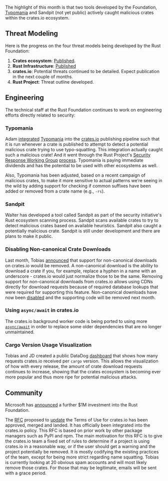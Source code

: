 The highlight of this month is that two tools developed by the Foundation, [Typomania](https://github.com/rustfoundation/typomania) and Sandpit (not yet public) actively caught malicious crates within the crates.io ecosystem.

## Threat Modeling

Here is the progress on the four threat models being developed by the Rust Foundation:

1. **Crates ecosystem**: [Published](https://drive.google.com/file/d/1YxpJ0W5eqat2Y3ZfbdwKm_AoNhX3hIj_/).
2. **Rust Infrastructure**: [Published](https://docs.google.com/document/d/10Qlf8lk7VbpWhA0wHqJj4syYuUVr8rkGVM-k2qkb0QE/)
3. **crates.io**: Potential threats continued to be detailed. Expect publication in the next couple of months.
4. **Rust Project**: Threat outline developed.

## Engineering

The technical staff at the Rust Foundation continues to work on engineering efforts directly related to security:

### Typomania

Adam [integrated](https://github.com/rust-lang/crates.io/pull/7206) [Typomania](https://github.com/rustfoundation/typomania) into the [crates.io](https://crates.io) publishing pipeline such that it is run whenever a crate is published to attempt to detect a potential malicious crate trying to use typo-squatting. This integration actually caught such a malicious crate! And it went through the Rust Project's [Security Response Working Group](https://www.rust-lang.org/governance/wgs/wg-security-response) [process](https://github.com/rust-lang/wg-security-response). Typomania is paying immediate dividends and has the potential to be used with other ecosystems as well. 

Also, Typomania has been adjusted, based on a recent campaign of malicious crates, to make it more sensitive to actual patterns we’re seeing in the wild by adding support for checking if common suffixes have been added or removed from a crate name (e.g., `-rs`).

### Sandpit

Walter has developed a tool called Sandpit as part of the security initiative's Rust ecosystem scanning process. Sandpit scans available crates to try to detect malicious crates based on available heuristics. Sandpit also caught a potentially malicious crate. Sandpit is still under development and there are plans to make it public.

### Disabling Non-canonical Crate Downloads

Last month, Tobias [announced](https://blog.rust-lang.org/2023/10/27/crates-io-non-canonical-downloads.html) that support for non-canonical downloads on crates.io would be removed. A non-canonical download is the ability to download a crate if you, for example, replace a hyphen in a name with an underscore - crates.io would just normalize those to be the same. Removing support for non-canonical downloads from crates.io allows using CDNs directly for download requests because of required database lookups that were required for supporting this feature. Non-canonical downloads have now been [disabled](https://github.com/rust-lang/crates.io/pull/7549) and the supporting code will be removed next month.

### Using `async/await` in crates.io

The crates.io background worker code is being ported to using more [`async/await`](https://rust-lang.github.io/async-book/01_getting_started/04_async_await_primer.html) in order to replace some older dependencies that are no longer unmaintained.


### Cargo Version Usage Visualization

Tobias and JD created a public DataDog [dashboard](https://p.datadoghq.com/sb/3a172e20-e9e1-11ed-80e3-da7ad0900002-973f4c1011257befa8598303217bfe3a) that shows how many requests crates.io received per `cargo` version. This allows the visualization of how with every release, the amount of crate download requests continues to increase, showing that the crates ecosystem is becoming ever more popular and thus more ripe for potential malicious attacks. 


## Community

Microsoft has [announced](https://x.com/dwizzzleMSFT/status/1720134540822520268?s=20) a further $1M investment into the Rust Foundation.

The [RFC](https://github.com/rust-lang/rfcs/pull/3463) proposed to [update](https://blog.rust-lang.org/2023/09/22/crates-io-usage-policy-rfc.html) the Terms of Use for crates.io has been approved, merged and landed. It has officially been integrated into the crates.io policy. This RFC is based on prior work by other package managers such as PyPI and npm. The main motivation for this RFC is to give the crates.io team a fixed set of rules to determine if a project is using crates.io in a reasonable way, or if the user should get a warning and the project potentially be removed. It is mostly codifying the existing practices of the team, except for being more strict regarding name squatting. Tobias is currently looking at 20 obvious spam accounts and will most likely remove those crates. For those that may be legitimate, emails will be sent with a grace period.

